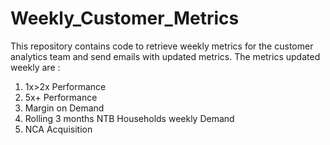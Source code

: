 # Weekly_Customer_Metrics

This repository contains code to retrieve weekly metrics for the customer analytics team and send emails with updated metrics.
The metrics updated weekly are :
 1) 1x>2x Performance
 2) 5x+ Performance
 3) Margin on Demand
 4) Rolling 3 months NTB Households weekly Demand
 5) NCA Acquisition 


